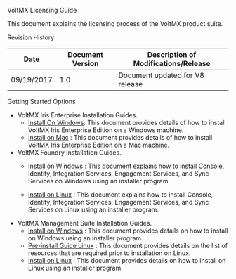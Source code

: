 ﻿ 

VoltMX Licensing Guide

This document explains the licensing process of the VoltMX product suite.

Revision History

  
| Date | Document Version | Description of Modifications/Release |
| --- | --- | --- |
| 09/19/2017 | 1.0 | Document updated for V8 release |

Getting Started Options

*   VoltMX Iris Enterprise Installation Guides.
    *   [Install On Windows](http://opensource.voltmxtechsw.com/volt-mx-docs/voltmxlibrary/iris/iris_enterprise_install_win/Default.html): This document provides details of how to install VoltMX Iris Enterprise Edition on a Windows machine.
    *   [Install on Mac](http://opensource.voltmxtechsw.com/volt-mx-docs/voltmxlibrary/iris/iris_enterprise_install_mac/Default.html) : This document provides details of how to install VoltMX Iris Enterprise Edition on a Mac machine.
*   VoltMX Foundry Installation Guides.
    *   [Install on Windows](http://opensource.voltmxtechsw.com/volt-mx-docs/voltmxlibrary/voltmxfoundry/voltmx_foundry_windows_install_guide/Default.html) : This document explains how to install Console, Identity, Integration Services, Engagement Services, and Sync Services on Windows using an installer program.
        
    *   [Install on Linux](http://opensource.voltmxtechsw.com/volt-mx-docs/voltmxlibrary/voltmxfoundry/voltmx_foundry_linux_install_guide/Default.html) : This document explains how to install Console, Identity, Integration Services, Engagement Services, and Sync Services on Linux using an installer program.
*   VoltMX Management Suite Installation Guides.
    *   [Install on Windows](http://opensource.voltmxtechsw.com/volt-mx-docs/voltmxlibrary/management/emm_installation_guide_windows/Default.html) : This document provides details on how to install on Windows using an installer program.
    *   [Pre-install Guide Linux](http://opensource.voltmxtechsw.com/volt-mx-docs/voltmxlibrary/management/emm_pre-install_guide/Default.html) : This document provides details on the list of resources that are required prior to installation on Linux.
    *   [Install on Linux](http://opensource.voltmxtechsw.com/volt-mx-docs/voltmxlibrary/management/emm_installation_guide_linux/Default.html) : This document provides details on how to install on Linux using an installer program.
